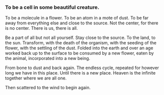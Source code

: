### To be a cell in some beautiful creature.

To be a molecule in a flower. To be an atom in a mote of dust. To be far away from everything else and close to the source. Not the center, for there is no center. There is us, there is all.

Be a part of all but not all yourself. Stay close to the source. To the land, to the sun. Transform, with the death of the organism, with the seeding of the flower, with the settling of the dust. Folded into the earth and over an age worked back up to the surface to be consumed by a new flower, eaten by the animal, incorporated into a new being.

From bone to dust and back again. The endless cycle, repeated for however long we have in this place. Until there is a new place. Heaven is the infinite together where we are all one.

Then scattered to the wind to begin again. 